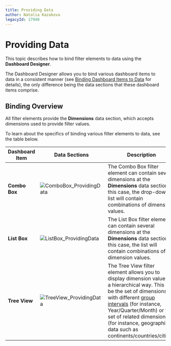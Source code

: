 ```yaml
---
title: Providing Data
author: Natalia Kazakova
legacyId: 17940
---
```

# Providing Data
This topic describes how to bind filter elements to data using the **Dashboard Designer**.

The Dashboard Designer allows you to bind various dashboard items to data in a consistent manner (see [Binding Dashboard Items to Data](../../binding-dashboard-items-to-data/binding-dashboard-items-to-data.md) for details), the only difference being the data sections that these dashboard items comprise.

## Binding Overview
All filter elements provide the **Dimensions** data section, which accepts dimensions used to provide filter values.

To learn about the specifics of binding various filter elements to data, see the table below.

| Dashboard Item | Data Sections | Description |
|---|---|---|
| **Combo Box** | ![ComboBox_ProvidingData](../../../../images/img24813.png) | The Combo Box filter element can contain several dimensions at the **Dimensions** data section. In this case, the drop-down list will contain combinations of dimension values. |
| **List Box** | ![ListBox_ProvidingData](../../../../images/img24814.png) | The List Box filter element can contain several dimensions at the **Dimensions** data section. In this case, the list will contain combinations of dimension values. |
| **Tree View** | ![TreeView_ProvidingData](../../../../images/img24815.png) | The Tree View filter element allows you to display dimension values in a hierarchical way. This can be the set of dimensions with different [group intervals](../../data-shaping/grouping.md) (for instance, Year/Quarter/Month) or the set of related dimensions (for instance, geographical data such as continents/countries/cities). |